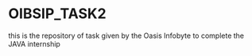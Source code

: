 # OIBSIP_TASK2
this is the repository of task given by the Oasis Infobyte to complete the JAVA internship
